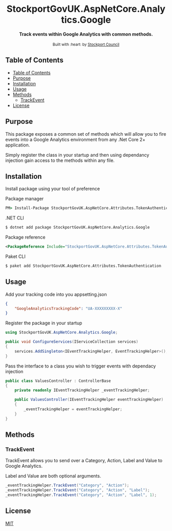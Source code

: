 <div align="center">
<h1>StockportGovUK.AspNetCore.Analytics.Google</h1>
</div>

<div align="center">
  <strong>Track events within Google Analytics with common methods.</strong>
</div>

<br />

<div align="center">
  <sub>Built with :heart: by
  <a href="https://www.stockport.gov.uk">Stockport Council</a>
</div>

## Table of Contents
- [Table of Contents](#table-of-contents)
- [Purpose](#purpose)
- [Installation](#installation)
- [Usage](#usage)
- [Methods](#methods)
  - [TrackEvent](#trackevent)
- [License](#license)

## Purpose
This package exposes a common set of methods which will allow you to fire events into a Google Analytics environment from any .Net Core 2+ application.

Simply register the class in your startup and then using dependancy injection gain access to the methods within any file.

## Installation

Install package using your tool of preference

Package manager
```cmd
PM> Install-Package StockportGovUK.AspNetCore.Attributes.TokenAuthentication
```

.NET CLI
```bash
$ dotnet add package StockportGovUK.AspNetCore.Analytics.Google
```

Package reference
```xml
<PackageReference Include="StockportGovUK.AspNetCore.Attributes.TokenAuthentication" Version="0.2.0" />
```

Paket CLI
```bash
$ paket add StockportGovUK.AspNetCore.Attributes.TokenAuthentication
```

## Usage

Add your tracking code into you appsetting.json

```json
{
    "GoogleAnalyticsTrackingCode": "UA-XXXXXXXXX-X"
}
```

Register the package in your startup

```c#
using StockportGovUK.AspNetCore.Analytics.Google;

public void ConfigureServices(IServiceCollection services)
{
    services.AddSingleton<IEventTrackingHelper, EventTrackingHelper>();
}
```

Pass the interface to a class you wish to trigger events with dependacy injection

```c#
public class ValuesController : ControllerBase
{
    private readonly IEventTrackingHelper _eventTrackingHelper;

    public ValuesController(IEventTrackingHelper eventTrackingHelper)
    {
        _eventTrackingHelper = eventTrackingHelper;
    }
}
```

## Methods

### TrackEvent

TrackEvent allows you to send over a Category, Action, Label and Value to Google Analytics.

Label and Value are both optional arguments.

```c#
_eventTrackingHelper.TrackEvent("Category", "Action");
_eventTrackingHelper.TrackEvent("Category", "Action", "Label");
_eventTrackingHelper.TrackEvent("Category", "Action", "Label", 1);
```

## License
[MIT](./src/License.txt)